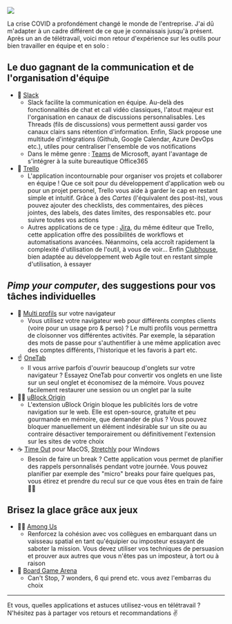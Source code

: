 ![](https://lh3.googleusercontent.com/mjvjQk7HC8g9UiYSrzzs11U4-Wg18o196ZK6ZhNqMdLUmO-wI_rxj27nDz7NUUUy7Dc5A41n1b-tTjiDRNM4Es3LMA=w640-h400-e365-rj-sc0x00ffffff)

La crise COVID a profondément changé le monde de l'entreprise. J'ai dû m'adapter à un cadre différent de ce que je connaissais jusqu'à présent. Après un an de télétravail, voici mon retour d'expérience sur les outils pour bien travailler en équipe et en solo :

## Le duo gagnant de la communication et de l'organisation d'équipe

- 👋 [Slack](https://slack.com/)
  -  Slack facilite la communication en équipe. Au-delà des fonctionnalités de chat et call vidéo classiques, l'atout majeur est l'organisation en canaux de discussions personnalisables. Les Threads (fils de discussions) vous permettent aussi garder vos canaux clairs sans rétention d'information. Enfin, Slack propose une multitude d'intégrations (Github, Google Calendar, Azure DevOps etc.), utiles pour centraliser l'ensemble de vos notifications
  - Dans le même genre : [Teams](https://www.microsoft.com/fr-fr/microsoft-teams/group-chat-software) de Microsoft, ayant l'avantage de s'intégrer à la suite bureautique Office365
- 🎯 [Trello](https://trello.com/)
  - L'application incontournable pour organiser vos projets et collaborer en équipe ! Que ce soit pour du développement d'application web ou pour un projet personel, Trello vous aide à garder le cap en restant simple et intuitif. Grâce à des _Cartes_ (l'équivalent des post-its), vous pouvez ajouter des checklists, des commentaires, des pièces jointes, des labels, des dates limites, des responsables etc. pour suivre toutes vos actions
  - Autres applications de ce type : [Jira](https://www.atlassian.com/software/jira), du même éditeur que Trello, cette application offre des possibilités de workflows et automatisations avancées. Néanmoins, cela accroît rapidement la complexité d'utilisation de l'outil, à vous de voir...
  Enfin [Clubhouse](https://clubhouse.io/), bien adaptée au développement web Agile tout en restant simple d'utilisation, à essayer

## _Pimp your computer_, des suggestions pour vos tâches individuelles 

- 🤹 [Multi profils](https://support.google.com/chrome/answer/2364824?co=GENIE.Platform%3DDesktop&hl=fr) sur votre navigateur
  - Vous utilisez votre navigateur web pour différents comptes clients (voire pour un usage pro & perso) ? Le multi profils vous permettra de cloisonner vos différentes activités. Par exemple, la séparation des mots de passe pour s'authentifier à une même application avec des comptes différents, l'historique et les favoris à part etc.
- ☝️ [OneTab](https://www.one-tab.com/)
  - Il vous arrive parfois d'ouvrir beaucoup d'onglets sur votre navigateur ? Essayez OneTab pour convertir vos onglets en une liste sur un seul onglet et économisez de la mémoire. Vous pouvez facilement restaurer une session ou un onglet par la suite
- 🙅‍♂️ [uBlock Origin](https://ublockorigin.com/)
  - L'extension uBlock Origin bloque les publicités lors de votre navigation sur le web. Elle est open-source, gratuite et peu gourmande en mémoire, que demander de plus ? Vous pouvez bloquer manuellement un élément indésirable sur un site ou au contraire désactiver temporairement ou définitivement l'extension sur les sites de votre choix
- ☕️ [Time Out](https://www.dejal.com/timeout/) pour MacOS, [Stretchly](https://hovancik.net/stretchly/) pour Windows
  - Besoin de faire un break ? Cette application vous permet de planifier des rappels personnalisés pendant votre journée. Vous pouvez planifier par exemple des "micro" breaks pour faire quelques pas, vous étirez et prendre du recul sur ce que vous êtes en train de faire 🙆‍♂️ 

## Brisez la glace grâce aux jeux

- 🧑‍🚀 [Among Us](https://apps.apple.com/fr/app/among-us/id1351168404)
  - Renforcez la cohésion avec vos collègues en embarquant dans un vaisseau spatial en tant qu'équipier ou imposteur essayant de saboter la mission. Vous devez utiliser vos techniques de persuasion et prouver aux autres que vous n'êtes pas un imposteur, à tort ou à raison
- 🎲 [Board Game Arena](https://boardgamearena.com/gamelist)
  - Can't Stop, 7 wonders, 6 qui prend etc. vous avez l'embarras du choix

--- 

Et vous, quelles applications et astuces utilisez-vous en télétravail ? N'hésitez pas à partager vos retours et recommandations ✌️